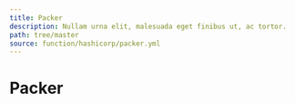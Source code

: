 ```yaml
---
title: Packer
description: Nullam urna elit, malesuada eget finibus ut, ac tortor.
path: tree/master
source: function/hashicorp/packer.yml
---
```


# Packer
